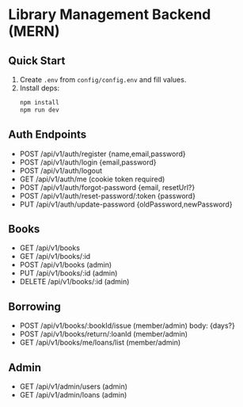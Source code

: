 # Library Management Backend (MERN)

## Quick Start
1. Create `.env` from `config/config.env` and fill values.
2. Install deps:
   ```bash
   npm install
   npm run dev
   ```

## Auth Endpoints
- POST /api/v1/auth/register {name,email,password}
- POST /api/v1/auth/login {email,password}
- POST /api/v1/auth/logout
- GET  /api/v1/auth/me   (cookie token required)
- POST /api/v1/auth/forgot-password {email, resetUrl?}
- POST /api/v1/auth/reset-password/:token {password}
- PUT  /api/v1/auth/update-password {oldPassword,newPassword}

## Books
- GET  /api/v1/books
- GET  /api/v1/books/:id
- POST /api/v1/books           (admin)
- PUT  /api/v1/books/:id       (admin)
- DELETE /api/v1/books/:id     (admin)

## Borrowing
- POST /api/v1/books/:bookId/issue  (member/admin) body: {days?}
- POST /api/v1/books/return/:loanId (member/admin)
- GET  /api/v1/books/me/loans/list  (member/admin)

## Admin
- GET /api/v1/admin/users      (admin)
- GET /api/v1/admin/loans      (admin)
